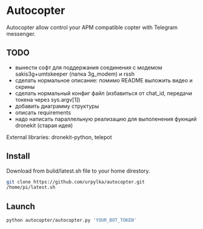 # Autocopter

Autocopter allow control your APM compatible copter with Telegram messenger.

## TODO
* вынести софт для поддержания соединения с модемом sakis3g+umtskeeper (папка 3g_modem) и rssh
* сделать нормальное описание: помимо README выложить видео и скрины
* сделать нормальный конфиг файл (избавиться от chat_id, передачи токена через sys.argv[1])
* добавить диаграмму структуры
* описать requirements
* надо написать параллельную реализацию для выполенения фукнций dronekit (старая идея)

External libraries:
dronekit-python, telepot

## Install
Download from bulid/latest.sh file to your home direstory.
```bash
git clone https://github.com/urpylka/autocopter.git
/home/pi/latest.sh
```
## Launch
```bash
python autocopter/autocopter.py 'YOUR_BOT_TOKEN'
```

